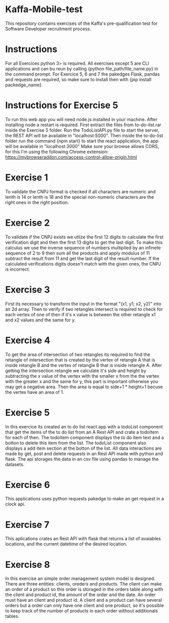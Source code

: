 # Kaffa-Mobile-test
This repository contains exercises of the Kaffa's pre-qualification test for Software Developer recruitment process.

# Instructions
For all Exercices python 3> is required. All exercises except 5 are CLI applications and can bu reun by calling {python file_path/file_name.py} in the command prompt.
For Exercice 5, 6 and 7 the pakedges Flask, pandas and requests are required, so make sure to install then with {pip install packedge_name}.

# Instructions for Exercise 5
To run this web app you will need node.js installed in your machine. After installing node a restart is required.
First extract the files from to-do-list.rar inside the Exercise 5 folder.
Run the TodoListAPI.py file to start the server, the REST API will be available in "localhost:5000".
Then inside the to-do-list folder run the command {npm start} to start the react application, the app will be available in "localhost:3000"
Make sure your browse allows CORS, for this I'm using the following Chrome extension: https://mybrowseraddon.com/access-control-allow-origin.html

# Exercise 1
To validate the CNPJ format is checked if all characters are numeric and lenth is 14 or lenth is 18 and the special non-numeric characters are the right ones in the right position.

# Exercise 2
To validate if the CNPJ exists we utlize the first 12 digits to calculate the first verification digit and then the first 13 digits to get the last digit. To make this calculus we use the inverse sequence of numbers multiplied by an infinete sequence of 2 to 9 then sum all the products and apply modulus of 11 subtract the result from 11 and get the last digit of the result number.
If the calculated verifications digits doesn't match with the given ones, the CNPJ is incorrect.

# Exercise 3
First its necessary to transform the input in the format "(x1, y1; x2, y2)" into an 2d array.
Then to verify if two retangles intersect is required to check for each vertex of one of then if it's x value is between the other retangle x1 and x2 values and the same for y.

# Exercise 4
To get the area of intersection of two retangles its required to find the retangle of intersection that is created by the vertex of retangle A that is inside retangle B and the vertex of retangle B that is inside retangle A.
After getting the intersection retangle we calculate it's side and height by subtracting the x value of the vertex with the smaller x from the the vertex with the greater x and the same for y, this part is important otherwise you may get a negative area.
Then the area is equal to side+1 * height+1 becuse the vertex have an area of 1. 

# Exercise 5
In this exercice its created an to do list react app with a todoList component that get the items of the to do list from an A Rest API and crate a todoItem for each of then. The todoItem component displays the to do item text and a botton to delete this item from the list. The todoList component also displays a add item section at the botton of the list.
All data interactions are made by get, post and delete requests in an Rest API made with python and flask. The api storages the data in an csv file using pandas to manage the datasets.

# Exercise 6
This applications uses python requests pakedge to make an get request in a clock api.

# Exercise 7
This aplications crates an Rest API with flask that returns a list of avaiables locations, and the current datetime of the desired location.

# Exercise 8
In this exercise an simple order management system model is designed. There are three entities: clients, oreders and products. The client can make an order of a product so this order is storaged in the orders table along with the client and product id, the amount of the order and the date. An order must have an client and product id. A client and a product can have several orders but a order can only have one client and one product, so it's possible to keep track of the number of products in each order without additionals tables.
